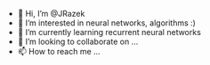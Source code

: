 - 👋 Hi, I’m @JRazek
- 👀 I’m interested in neural networks, algorithms :)
- 🌱 I’m currently learning recurrent neural networks
- 💞️ I’m looking to collaborate on ...
- 📫 How to reach me ...

<!---
JRazek/JRazek is a ✨ special ✨ repository because its `README.md` (this file) appears on your GitHub profile.
You can click the Preview link to take a look at your changes.
--->
